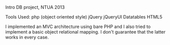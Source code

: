 Intro DB project, NTUA 2013

Tools Used:
php (object oriented style)
jQuery 
jQueryUI
Datatables
HTML5

I implemented an MVC architecture using bare PHP and I also tried to implement a basic object relational mapping. I don't guarantee that the latter works in every case. 

